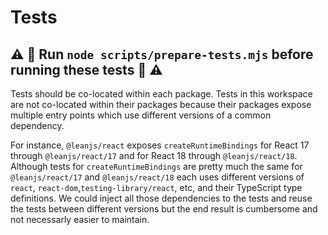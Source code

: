 # Tests

## ⚠️ 🚨 Run `node scripts/prepare-tests.mjs` before running these tests 🚨 ⚠️

Tests should be co-located within each package. Tests in this workspace are not co-located within their packages because their packages expose multiple entry points which use different versions of a common dependency.

For instance, `@leanjs/react` exposes `createRuntimeBindings` for React 17 through `@leanjs/react/17` and for React 18 through `@leanjs/react/18`. Although tests for `createRuntimeBindings` are pretty much the same for `@leanjs/react/17` and `@leanjs/react/18` each uses different versions of `react`, `react-dom`,`testing-library/react`, etc, and their TypeScript type definitions. We could inject all those dependencies to the tests and reuse the tests between different versions but the end result is cumbersome and not necessarly easier to maintain.
